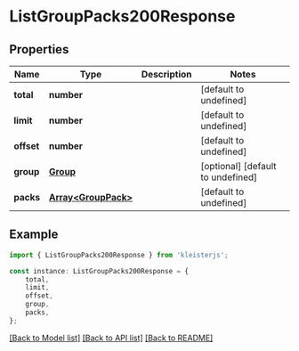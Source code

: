 # ListGroupPacks200Response


## Properties

Name | Type | Description | Notes
------------ | ------------- | ------------- | -------------
**total** | **number** |  | [default to undefined]
**limit** | **number** |  | [default to undefined]
**offset** | **number** |  | [default to undefined]
**group** | [**Group**](Group.md) |  | [optional] [default to undefined]
**packs** | [**Array&lt;GroupPack&gt;**](GroupPack.md) |  | [default to undefined]

## Example

```typescript
import { ListGroupPacks200Response } from 'kleisterjs';

const instance: ListGroupPacks200Response = {
    total,
    limit,
    offset,
    group,
    packs,
};
```

[[Back to Model list]](../README.md#documentation-for-models) [[Back to API list]](../README.md#documentation-for-api-endpoints) [[Back to README]](../README.md)
